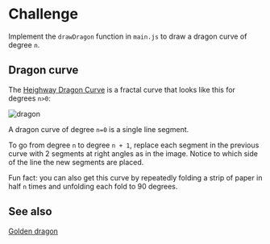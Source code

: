 # Challenge

Implement the `drawDragon` function in `main.js` to draw a dragon curve of degree `n`.

## Dragon curve

The [Heighway Dragon Curve](https://en.wikipedia.org/wiki/Dragon_curve#Heighway_dragon) is a fractal curve that looks like this for degrees `n>0`:

![dragon](https://upload.wikimedia.org/wikipedia/commons/9/97/Dragon_curve_iterations_%282%29.svg)

A dragon curve of degree `n=0` is a single line segment. 

To go from degree `n` to degree `n + 1`, replace each segment in the previous curve with 2 segments at right angles as in the image. Notice to which side of the line the new segments are placed.

Fun fact: you can also get this curve by repeatedly folding a strip of paper in half `n` times and unfolding each fold to 90 degrees.

## See also

[Golden dragon](https://larryriddle.agnesscott.org/ifs/heighway/goldenDragon.htm)
